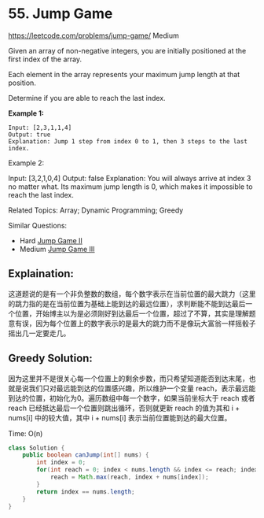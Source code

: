 # 55. Jump Game
<https://leetcode.com/problems/jump-game/>
Medium

Given an array of non-negative integers, you are initially positioned at the first index of the array.

Each element in the array represents your maximum jump length at that position.

Determine if you are able to reach the last index.

**Example 1:**

    Input: [2,3,1,1,4]
    Output: true
    Explanation: Jump 1 step from index 0 to 1, then 3 steps to the last index.

    
Example 2:

Input: [3,2,1,0,4]
Output: false
Explanation: You will always arrive at index 3 no matter what. Its maximum
             jump length is 0, which makes it impossible to reach the last index.

Related Topics: Array; Dynamic Programming; Greedy

Similar Questions: 
* Hard [Jump Game II](https://leetcode.com/problems/jump-game-ii/) 
* Medium [Jump Game III](https://leetcode.com/problems/jump-game-iii/)

## Explaination: 
这道题说的是有一个非负整数的数组，每个数字表示在当前位置的最大跳力（这里的跳力指的是在当前位置为基础上能到达的最远位置），求判断能不能到达最后一个位置，开始博主以为是必须刚好到达最后一个位置，超过了不算，其实是理解题意有误，因为每个位置上的数字表示的是最大的跳力而不是像玩大富翁一样摇骰子摇出几一定要走几。

## Greedy Solution: 
因为这里并不是很关心每一个位置上的剩余步数，而只希望知道能否到达末尾，也就是说我们只对最远能到达的位置感兴趣，所以维护一个变量 reach，表示最远能到达的位置，初始化为0。遍历数组中每一个数字，如果当前坐标大于 reach 或者 reach 已经抵达最后一个位置则跳出循环，否则就更新 reach 的值为其和 i + nums[i] 中的较大值，其中 i + nums[i] 表示当前位置能到达的最大位置。

Time: O(n)

```java
class Solution {
    public boolean canJump(int[] nums) {
        int index = 0;
        for(int reach = 0; index < nums.length && index <= reach; index++){
            reach = Math.max(reach, index + nums[index]);
        }
        return index == nums.length;
    }
}
```